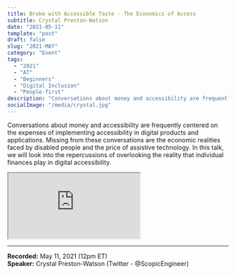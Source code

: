 ```yaml
---
title: Broke with Accessible Taste - The Economics of Access
subtitle: Crystal Preston-Watson
date: "2021-05-11"
template: "post"
draft: false
slug: "2021-MAY"
category: "Event"
tags:
  - "2021"
  - "AT"
  - "Beginners"
  - "Digital Inclusion"
  - "People-first"
description: "Conversations about money and accessibility are frequently centered on the expenses of implementing accessibility in digital products and applications. Missing from these conversations are the economic realities faced by disabled people and the price of assistive technology. In this talk, we will look into the repercussions of overlooking the reality of that individual finances play in digital accessibility."
socialImage: "/media/crystal.jpg"
---
```

Conversations about money and accessibility are frequently centered on the expenses of implementing accessibility in digital products and applications. Missing from these conversations are the economic realities faced by disabled people and the price of assistive technology. In this talk, we will look into the repercussions of overlooking the reality that individual finances play in digital accessibility.

<iframe title="Broke with Accessible Taste - The Economics of Access by Crystal Preston-Watson" src="https://www.youtube.com/embed/DFkLNvv5M9Y" allow="accelerometer; autoplay; encrypted-media; gyroscope; picture-in-picture" allowfullscreen></iframe>

-----
<b>Recorded:</b> May 11, 2021 (12pm ET)<br>
<b>Speaker:</b> Crystal Preston-Watson (Twitter - @ScopicEngineer)